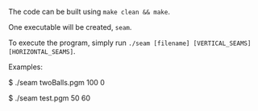 The code can be built using `make clean && make`.

One executable will be created, `seam`.

To execute the program, simply run `./seam [filename] [VERTICAL_SEAMS] [HORIZONTAL_SEAMS]`.

Examples:

$ ./seam twoBalls.pgm 100 0

$ ./seam test.pgm 50 60
